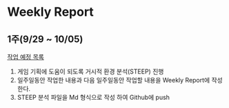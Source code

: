 # **Weekly Report**

**1주(9/29 ~ 10/05)**
---------------------------
<u>작업 예정 목록</u>

 1. 게임 기획에 도움이 되도록 거시적 환경 분석(STEEP) 진행
 2. 일주일동안 작업한 내용과 다음 일주일동안 작업할 내용을 Weekly Report에 작성한다.
 3. STEEP 분석 파일을 Md 형식으로 작성 하여 Github에 push
